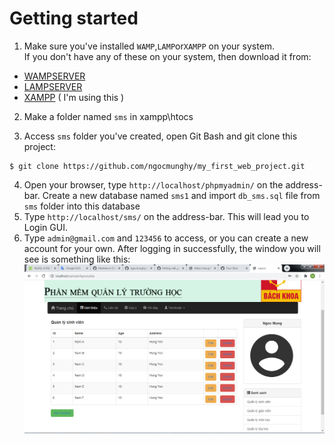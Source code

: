 Getting started
===============

1. Make sure you've installed `WAMP`,`LAMP`or`XAMPP` on your system.<br>
If you don't have any of these on your system, then download it from:
  - [WAMPSERVER](https://www.wampserver.com/en/) 
  - [LAMPSERVER](https://bitnami.com/stack/lamp/installer) 
  - [XAMPP](https://www.apachefriends.org/download.html) ( I'm using this )

2. Make a folder named `sms` in xampp\htocs

3. Access `sms` folder you've created, open Git Bash and git clone this project:
```
$ git clone https://github.com/ngocmunghy/my_first_web_project.git
```
4. Open your browser, type `http://localhost/phpmyadmin/` on the address-bar. Create a new database named `sms1` and import `db_sms.sql` file from `sms` folder into this database
5. Type `http://localhost/sms/` on the address-bar. This will lead you to Login GUI.
6. Type `admin@gmail.com` and `123456` to access, or you can create a new account for your own. After logging in successfully, the window you will see is something like this:
![image info](image/login.png)
